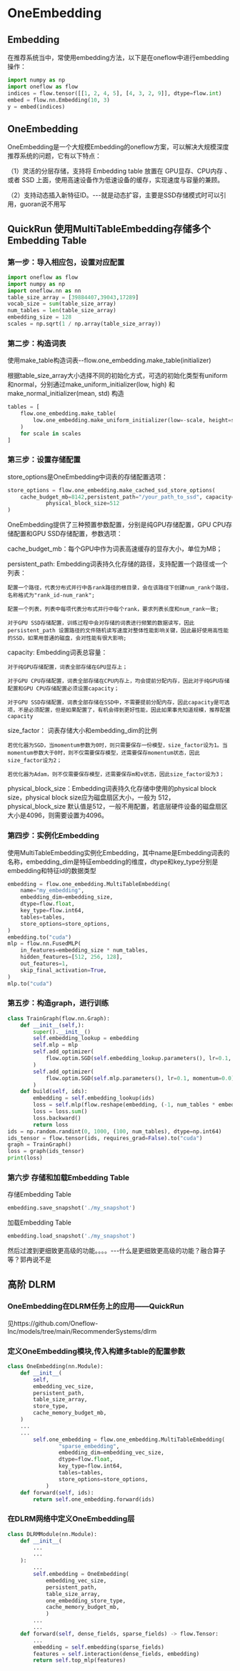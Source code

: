 # OneEmbedding
## Embedding
在推荐系统当中，常使用embedding方法，以下是在oneflow中进行embedding操作：
<!-- 我们经常会遇到离散特征，如userid、itemid。对于离散特征，我们一般的做法是将其转换为one-hot，
但对于itemid这种离散特征，转换成one-hot之后维度非常高，这种情况下，我们的通常做法就是将其转换为embedding。 -->
```python
import numpy as np
import oneflow as flow
indices = flow.tensor([[1, 2, 4, 5], [4, 3, 2, 9]], dtype=flow.int)
embed = flow.nn.Embedding(10, 3)
y = embed(indices)
```
## OneEmbedding
OneEmbedding是一个大规模Embedding的oneflow方案，可以解决大规模深度推荐系统的问题，它有以下特点：

（1）灵活的分层存储，支持将 Embedding table 放置在 GPU显存、CPU内存 、或者 SSD 上面，使用高速设备作为低速设备的缓存，实现速度与容量的兼顾。

（2）支持动态插入新特征ID。---就是动态扩容，主要是SSD存储模式时可以引用，guoran说不用写

## QuickRun 使用MultiTableEmbedding存储多个Embedding Table
### 第一步：导入相应包，设置对应配置
```python
import oneflow as flow
import numpy as np
import oneflow.nn as nn
table_size_array = [39884407,39043,17289]
vocab_size = sum(table_size_array)
num_tables = len(table_size_array)
embedding_size = 128    
scales = np.sqrt(1 / np.array(table_size_array))
```
### 第二步：构造词表
使用make_table构造词表--flow.one_embedding.make_table(initializer)

根据table_size_array大小选择不同的初始化方式，可选的初始化类型有uniform和normal，分别通过make_uniform_initializer(low, high) 和make_normal_initializer(mean, std) 构造
```python
tables = [
    flow.one_embedding.make_table(
        low.one_embedding.make_uniform_initializer(low=-scale, height=scale)
    )
    for scale in scales
]
```
### 第三步：设置存储配置
store_options是OneEmbedding中词表的存储配置选项：
```python
store_options = flow.one_embedding.make_cached_ssd_store_options(
    cache_budget_mb=8142,persistent_path="/your_path_to_ssd", capacity=vocab_size,size_factor=1,   			
			physical_block_size=512
)
```

OneEmbedding提供了三种预置参数配置，分别是纯GPU存储配置，GPU CPU存储配置和GPU SSD存储配置，参数选项：

cache_budget_mb：每个GPU中作为词表高速缓存的显存大小，单位为MB；

persistent_path: Embedding词表持久化存储的路径，支持配置一个路径或一个列表：

    配置一个路径，代表分布式并行中各rank路径的根目录，会在该路径下创建num_rank个路径，名称格式为"rank_id-num_rank";

    配置一个列表，列表中每项代表分布式并行中每个rank，要求列表长度和num_rank一致;

    对于GPU SSD存储配置，训练过程中会对存储的词表进行频繁的数据读写，因此persistent_path 设置路径的文件随机读写速度对整体性能影响关键，因此最好使用高性能的SSD，如果用普通的磁盘，会对性能有很大影响;

capacity: Embedding词表总容量：

    对于纯GPU存储配置，词表全部存储在GPU显存上；

    对于GPU CPU存储配置，词表全部存储在CPU内存上，均会提前分配内存，因此对于纯GPU存储配置和GPU CPU存储配置必须设置capacity；

    对于GPU SSD存储配置，词表全部存储在SSD中，不需要提前分配内存，因此capacity是可选项，不是必须配置，但是如果配置了，有机会得到更好性能，因此如果事先知道规模，推荐配置capacity

size_factor： 词表存储大小和embedding_dim的比例

    若优化器为SGD，当momentum参数为0时，则只需要保存一份模型，size_factor设为1。当momentum参数大于0时，则不仅需要保存模型，还需要保存momentum状态，因此size_factor设为2；

    若优化器为Adam，则不仅需要保存模型，还需要保存m和v状态，因此size_factor设为3；
physical_block_size：Embedding词表持久化存储中使用的physical 
block size，physical block size应为磁盘扇区大小，一般为 512，physical_block_size 默认值是512，一般不用配置，若底层硬件设备的磁盘扇区大小是4096，则需要设置为4096。


### 第四步：实例化Embedding
使用MultiTableEmbedding实例化Embedding，其中name是Embedding词表的名称，embedding_dim是特征embedding的维度，dtype和key_type分别是embedding和特征id的数据类型
```python
embedding = flow.one_embedding.MultiTableEmbedding(
    name="my_embedding",
    embedding_dim=embedding_size,
    dtype=flow.float,
    key_type=flow.int64,
    tables=tables,
    store_options=store_options,
)
embedding.to("cuda")
mlp = flow.nn.FusedMLP(
    in_features=embedding_size * num_tables,
    hidden_features=[512, 256, 128],
    out_features=1,
    skip_final_activation=True,
)
mlp.to("cuda")
```
### 第五步：构造graph，进行训练
```python
class TrainGraph(flow.nn.Graph):
    def __init__(self,):
        super().__init__()
        self.embedding_lookup = embedding
        self.mlp = mlp
        self.add_optimizer(
            flow.optim.SGD(self.embedding_lookup.parameters(), lr=0.1, momentum=0.0)
        )
        self.add_optimizer(
            flow.optim.SGD(self.mlp.parameters(), lr=0.1, momentum=0.0)
        )
    def build(self, ids):
        embedding = self.embedding_lookup(ids)
        loss = self.mlp(flow.reshape(embedding, (-1, num_tables * embedding_size)))
        loss = loss.sum()
        loss.backward()
        return loss
ids = np.random.randint(0, 1000, (100, num_tables), dtype=np.int64)
ids_tensor = flow.tensor(ids, requires_grad=False).to("cuda")
graph = TrainGraph()
loss = graph(ids_tensor)
print(loss)
```
### 第六步 存储和加载Embedding Table
存储Embedding Table
```python
embedding.save_snapshot('./my_snapshot')
```
加载Embedding Table
```python
embedding.load_snapshot('./my_snapshot')
```
然后过渡到更细致更高级的功能。。。。---什么是更细致更高级的功能？融合算子等？郭冉说不是

## 高阶 DLRM    
### OneEmbedding在DLRM任务上的应用——QuickRun
见https://github.com/Oneflow-Inc/models/tree/main/RecommenderSystems/dlrm
### 定义OneEmbedding模块,传入构建多table的配置参数
``` python
class OneEmbedding(nn.Module):
    def __init__(
        self,
        embedding_vec_size,
        persistent_path,
        table_size_array,
        store_type,
        cache_memory_budget_mb,
    )
    ...
    ...
        self.one_embedding = flow.one_embedding.MultiTableEmbedding(
                "sparse_embedding",
                embedding_dim=embedding_vec_size,
                dtype=flow.float,
                key_type=flow.int64,
                tables=tables,
                store_options=store_options,
            )
    def forward(self, ids):
        return self.one_embedding.forward(ids)
```
### 在DLRM网络中定义OneEmbedding层
```python
class DLRMModule(nn.Module):
    def __init__(
        ...
        ...
    ):
        ...
        self.embedding = OneEmbedding(
            embedding_vec_size,
            persistent_path,
            table_size_array,
            one_embedding_store_type,
            cache_memory_budget_mb,
            )
        ...
        ...   
    def forward(self, dense_fields, sparse_fields) -> flow.Tensor:
        ...
        embedding = self.embedding(sparse_fields)
        features = self.interaction(dense_fields, embedding)
        return self.top_mlp(features)
```
